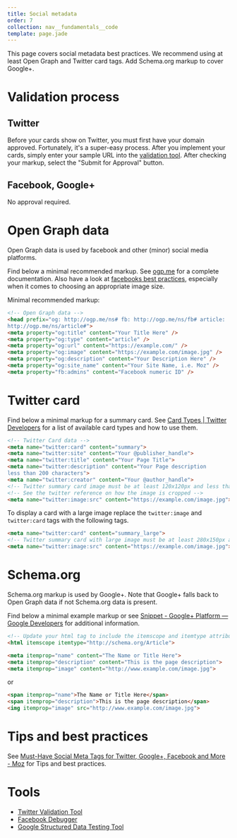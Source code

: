 ```yaml
---
title: Social metadata
order: 7
collection: nav__fundamentals__code
template: page.jade
---
```


This page covers social metadata best practices. We recommend using at least
Open Graph and Twitter card tags. Add Schema.org markup to cover Google+.

# Validation process

## Twitter

Before your cards show on Twitter, you must first have your domain approved.
Fortunately, it's a super-easy process. After you implement your cards, simply
enter your sample URL into the [validation tool](https://dev.twitter.com/docs/cards/validation/validator).
After checking your markup, select the "Submit for Approval" button.

## Facebook, Google+

No approval required.

# Open Graph data

Open Graph data is used by facebook and other (minor) social media platforms.

Find below a minimal recommended markup. See [ogp.me](http://ogp.me/) for a complete documentation.
Also have a look at [facebooks best practices](https://developers.facebook.com/docs/sharing/best-practices),
 especially when it comes to choosing an appropriate image size.

Minimal recommended markup:

```html
<!-- Open Graph data -->
<head prefix="og: http://ogp.me/ns# fb: http://ogp.me/ns/fb# article:
http://ogp.me/ns/article#">
<meta property="og:title" content="Your Title Here" />
<meta property="og:type" content="article" />
<meta property="og:url" content="https://example.com/" />
<meta property="og:image" content="https://example.com/image.jpg" />
<meta property="og:description" content="Your Description Here" />
<meta property="og:site_name" content="Your Site Name, i.e. Moz" />
<meta property="fb:admins" content="Facebook numeric ID" />
```

# Twitter card

Find below a minimal markup for a summary card. See [Card Types | Twitter Developers](https://dev.twitter.com/cards/types)
for a list of available card types and how to use them.

```html
<!-- Twitter Card data -->
<meta name="twitter:card" content="summary">
<meta name="twitter:site" content="Your @publisher_handle">
<meta name="twitter:title" content="Your Page Title">
<meta name="twitter:description" content="Your Page description
less than 200 characters">
<meta name="twitter:creator" content="Your @author_handle">
<!-- Twitter summary card image must be at least 120x120px and less than 1MB -->
<!-- See the twitter reference on how the image is cropped -->
<meta name="twitter:image:src" content="https://example.com/image.jpg">
```

To display a card with a large image replace the `twitter:image` and `twitter:card` tags
with the following tags.

```html
<meta name="twitter:card" content="summary_large">
<!-- Twitter summary card with large image must be at least 280x150px and less than 1MB -->
<meta name="twitter:image:src" content="https://example.com/image.jpg">
```

# Schema.org

Schema.org markup is used by Google+. Note that Google+ falls back to Open Graph data
if not Schema.org data is present.

Find below a minimal example markup or see
[Snippet - Google+ Platform — Google Developers](https://developers.google.com/+/web/snippet/?hl=de)
for additional information.

```html
<!-- Update your html tag to include the itemscope and itemtype attributes. -->
<html itemscope itemtype="http://schema.org/Article">
```

```html
<meta itemprop="name" content="The Name or Title Here">
<meta itemprop="description" content="This is the page description">
<meta itemprop="image" content="http://www.example.com/image.jpg">
```

or

```html
<span itemprop="name">The Name or Title Here</span>
<span itemprop="description">This is the page description</span>
<img itemprop="image" src="http://www.example.com/image.jpg">
```

# Tips and best practices

See [Must-Have Social Meta Tags for Twitter, Google+, Facebook and More - Moz](https://moz.com/blog/meta-data-templates-123)
for Tips and best practices.

# Tools

- [Twitter Validation Tool](https://dev.twitter.com/docs/cards/validation/validator)
- [Facebook Debugger](https://developers.facebook.com/tools/debug)
- [Google Structured Data Testing Tool](http://www.google.com/webmasters/tools/richsnippets)
